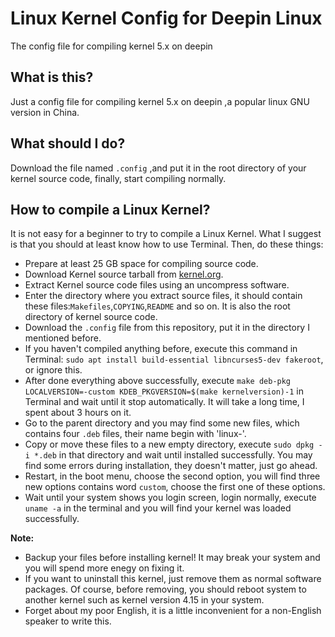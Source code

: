 # Linux Kernel Config for Deepin Linux
The config file for compiling kernel 5.x on deepin
## What is this?
Just a config file for compiling kernel 5.x on deepin ,a popular linux GNU version in China.
## What should I do?
Download the file named `.config` ,and put it in the root directory of your kernel source code, finally, start compiling normally.
## How to compile a Linux Kernel?
It is not easy for a beginner to try to compile a Linux Kernel. What I suggest is that you should at least know how to use Terminal. Then, do these things:  
- Prepare at least 25 GB space for compiling source code.
- Download Kernel source tarball from [kernel.org](https://kernel.org).
- Extract Kernel source code files using an uncompress software.
- Enter the directory where you extract source files, it should contain these files:`Makefiles`,`COPYING`,`README` and so on. It is also the root directory of kernel source code.
- Download the `.config` file from this repository, put it in the directory I mentioned before.
- If you haven't compiled anything before, execute this command in Terminal: `sudo apt install build-essential libncurses5-dev fakeroot`, or ignore this.
- After done everything above successfully, execute `make deb-pkg LOCALVERSION=-custom KDEB_PKGVERSION=$(make kernelversion)-1` in Terminal and wait until it stop automatically. It will take a long time, I spent about 3 hours on it.
- Go to the parent directory and you may find some new files, which contains four `.deb` files, their name begin with 'linux-'.
- Copy or move these files to a new empty directory, execute `sudo dpkg -i *.deb` in that directory and wait until installed successfully. You may find some errors during installation, they doesn't matter, just go ahead.
- Restart, in the boot menu, choose the second option, you will find three new options contains word `custom`, choose the first one of these options.
- Wait until your system shows you login screen, login normally, execute `uname -a` in the terminal and you will find your kernel was loaded successfully.  

**Note:**  
- Backup your files before installing kernel! It may break your system and you will spend more enegy on fixing it.
- If you want to uninstall this kernel, just remove them as normal software packages. Of course, before removing, you should reboot system to another kernel such as kernel version 4.15 in your system.
- Forget about my poor English, it is a little inconvenient for a non-English speaker to write this.
